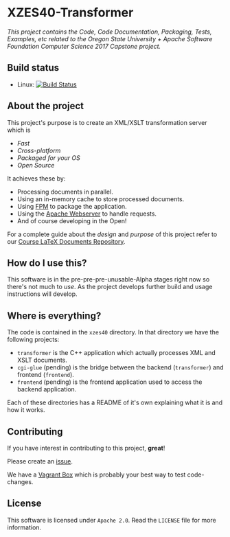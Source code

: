 # XZES40-Transformer

*This project contains the Code, Code Documentation, Packaging, Tests, Examples, etc related to the Oregon State University + Apache Software Foundation Computer Science 2017 Capstone project.*

## Build status

- Linux: [![Build Status](https://travis-ci.org/XZES40/XZES40-Transformer.svg?branch=master)](https://travis-ci.org/XZES40/XZES40-Transformer)

## About the project

This project's purpose is to create an XML/XSLT transformation server which is

- *Fast*
- *Cross-platform*
- *Packaged for your OS*
- *Open Source*

It achieves these by:

- Processing documents in parallel.
- Using an in-memory cache to store processed documents.
- Using [FPM][fpm] to package the application.
- Using the [Apache Webserver][apache] to handle requests.
- And of course developing in the Open!

For a complete guide about the *design* and *purpose* of this project refer to our [Course LaTeX Documents Repository][capstone-repo].

## How do I use this?

This software is in the pre-pre-pre-unusable-Alpha stages right now so there's not much to *use*.
As the project develops further build and usage instructions will develop.

## Where is everything?

The code is contained in the `xzes40` directory.
In that directory we have the following projects:

- `transformer` is the C++ application which actually processes XML and XSLT documents.
- `cgi-glue` (pending) is the bridge between the backend (`transformer`) and frontend (`frontend`).
- `frontend` (pending) is the frontend application used to access the backend application.

Each of these directories has a README of it's own explaining what it is and how it works.

## Contributing

If you have interest in contributing to this project, **great**!

Please create an [issue][issues-url].

We have a [Vagrant Box][vagrant-code] which is probably your best way to test code-changes.

## License

This software is licensed under `Apache 2.0`. Read the `LICENSE` file for more information.

[capstone-repo]: /xzes40/cs-capstone-project
[issues-url]: /XZES40/XZES40-Transformer/issues
[fpm]: /jordansissel/fpm
[apache]: https://httpd.apache.org/
[vagrant-code]: vagrant/
